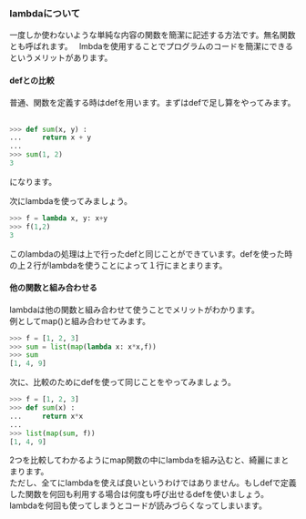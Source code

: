 ### lambdaについて
一度しか使わないような単純な内容の関数を簡潔に記述する方法です。無名関数とも呼ばれます。  
lmbdaを使用することでプログラムのコードを簡潔にできるというメリットがあります。  
  
#### defとの比較  
普通、関数を定義する時はdefを用います。まずはdefで足し算をやってみます。  
```python
>>> def sum(x, y) :
...     return x + y
... 
>>> sum(1, 2)
3
```
になります。  
  
次にlambdaを使ってみましょう。  
```python
>>> f = lambda x, y: x+y
>>> f(1,2)
3
```
このlambdaの処理は上で行ったdefと同じことができています。defを使った時の上２行がlambdaを使うことによって１行にまとまります。  

#### 他の関数と組み合わせる
lambdaは他の関数と組み合わせて使うことでメリットがわかります。  
例としてmap()と組み合わせてみます。  
```python
>>> f = [1, 2, 3]
>>> sum = list(map(lambda x: x*x,f))
>>> sum
[1, 4, 9] 
```
次に、比較のためにdefを使って同じことをやってみましょう。
```python
>>> f = [1, 2, 3]
>>> def sum(x) :
...     return x*x
... 
>>> list(map(sum, f))
[1, 4, 9]
```
2つを比較してわかるようにmap関数の中にlambdaを組み込むと、綺麗にまとまります。  
ただし、全てにlambdaを使えば良いというわけではありません。もしdefで定義した関数を何回も利用する場合は何度も呼び出せるdefを使いましょう。  
lambdaを何回も使ってしまうとコードが読みづらくなってしまいます。
